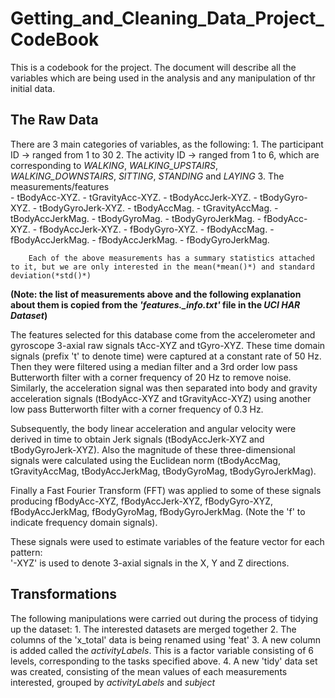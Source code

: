 # Getting_and_Cleaning_Data_Project_CodeBook
This is a codebook for the project. The document will describe all the variables which are being used in the analysis and any manipulation of thr initial data.


## The Raw Data
There are 3 main categories of variables, as the following:
    1. The participant ID    -> ranged from 1 to 30
    2. The activity ID       -> ranged from 1 to 6, which are corresponding to *WALKING*, *WALKING_UPSTAIRS*, *WALKING_DOWNSTAIRS*, *SITTING*, *STANDING* and *LAYING*
    3. The measurements/features      
        - tBodyAcc-XYZ. 
        - tGravityAcc-XYZ. 
        - tBodyAccJerk-XYZ. 
        - tBodyGyro-XYZ. 
        - tBodyGyroJerk-XYZ. 
        - tBodyAccMag. 
        - tGravityAccMag. 
        - tBodyAccJerkMag. 
        - tBodyGyroMag. 
        - tBodyGyroJerkMag. 
        - fBodyAcc-XYZ. 
        - fBodyAccJerk-XYZ. 
        - fBodyGyro-XYZ. 
        - fBodyAccMag. 
        - fBodyAccJerkMag. 
        - fBodyAccJerkMag. 
        - fBodyGyroJerkMag. 
        
        Each of the above measurements has a summary statistics attached to it, but we are only interested in the mean(*mean()*) and standard deviation(*std()*)
**(Note: the list of measurements above and the following explanation about them is copied from the *'features._info.txt'* file in the *UCI HAR Dataset*)**

The features selected for this database come from the accelerometer and gyroscope 3-axial raw signals tAcc-XYZ and tGyro-XYZ. These time domain signals (prefix 't' to denote time) were captured at a constant rate of 50 Hz. Then they were filtered using a median filter and a 3rd order low pass Butterworth filter with a corner frequency of 20 Hz to remove noise. Similarly, the acceleration signal was then separated into body and gravity acceleration signals (tBodyAcc-XYZ and tGravityAcc-XYZ) using another low pass Butterworth filter with a corner frequency of 0.3 Hz. 

Subsequently, the body linear acceleration and angular velocity were derived in time to obtain Jerk signals (tBodyAccJerk-XYZ and tBodyGyroJerk-XYZ). Also the magnitude of these three-dimensional signals were calculated using the Euclidean norm (tBodyAccMag, tGravityAccMag, tBodyAccJerkMag, tBodyGyroMag, tBodyGyroJerkMag). 

Finally a Fast Fourier Transform (FFT) was applied to some of these signals producing fBodyAcc-XYZ, fBodyAccJerk-XYZ, fBodyGyro-XYZ, fBodyAccJerkMag, fBodyGyroMag, fBodyGyroJerkMag. (Note the 'f' to indicate frequency domain signals). 

These signals were used to estimate variables of the feature vector for each pattern:  
'-XYZ' is used to denote 3-axial signals in the X, Y and Z directions.


## Transformations
The following manipulations were carried out during the process of tidying up the dataset:
    1. The interested datasets are merged together
    2. The columns of the 'x_total' data is being renamed using 'feat'
    3. A new column is added called the *activityLabels*. This is a factor variable consisting of 6 levels, corresponding to the tasks specified above.
    4. A new 'tidy' data set was created, consisting of the mean values of each measurements interested, grouped by *activityLabels* and *subject*

